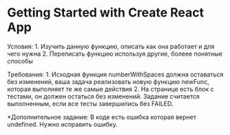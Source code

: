 # Getting Started with Create React App

Условия: 
    1. Изучить данную функцию, описать как она работает и для чего нужна
    2. Переписать функцию используя другие, болеее понятные способы

Требования: 
    1. Исходная функция numberWithSpaces должна оставаться без изменений, ваша задача реализовать новую функцию newFunc, которая выполняет те же самые действия
    2. На странице есть блок с тестами, он должен остаться без изменений. Задание считается выполненным, если все тесты завершились без FAILED.

*Дополнительное задание:
    В коде есть ошибка которая вернет undefined. Нужно исправить ошибку.
